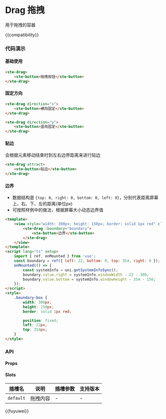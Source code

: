 # Drag 拖拽

用于拖拽的容器

{{compatibility}}

### 代码演示

#### 基础使用

```html
<ste-drag>
    <ste-button>拖拽按钮</ste-button>
</ste-drag>
```

#### 固定方向

```html
<ste-drag direction="x">
    <ste-button>横向固定</ste-button>
</ste-drag>

<ste-drag direction="y">
    <ste-button>竖向固定</ste-button>
</ste-drag>
```

#### 贴边

会根据元素移动结束时到左右边界距离来进行贴边

```html
<ste-drag attract>
    <ste-button>贴边</ste-button>
</ste-drag>
```

#### 边界

-   数据结构是 `{top: 0, right: 0, bottom: 0, left: 0}`，分别代表距离屏幕上、右、下、左的距离(单位px)
-   可按照样例中的做法，根据屏幕大小动态边界值

```html
<template>
    <view style="width: 300px; height: 150px; border: solid 1px red" class="boundary-box">
        <ste-drag :boundary="boundary">
            <ste-button>边界</ste-button>
        </ste-drag>
    </view>
</template>
<script lang="ts" setup>
    import { ref, onMounted } from 'vue';
    const boundary = ref({ left: 22, bottom: 0, top: 354, right: 0 });
    onMounted(() => {
        const systemInfo = uni.getSystemInfoSync();
        boundary.value.right = systemInfo.windowWidth - 22 - 300;
        boundary.value.bottom = systemInfo.windowHeight - 354 - 150;
    });
</script>
<style>
    .boundary-box {
        width: 300px;
        height: 150px;
        border: solid 1px red;

        position: fixed;
        left: 22px;
        top: 354px;
    }
</style>
```

### API

#### Props

<!-- props -->

#### Slots

| 插槽名    | 说明     | 插槽参数 | 支持版本 |
| --------- | -------- | -------- | -------- |
| `default` | 拖拽内容 | -        | -        |

{{fuyuwei}}

